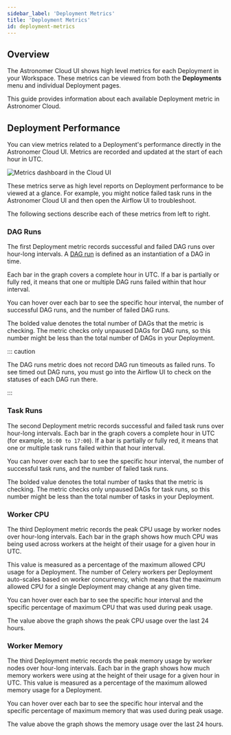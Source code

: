 ```yaml
---
sidebar_label: 'Deployment Metrics'
title: 'Deployment Metrics'
id: deployment-metrics
---
```


## Overview

The Astronomer Cloud UI shows high level metrics for each Deployment in your Workspace. These metrics can be viewed from both the **Deployments** menu and individual Deployment pages.

This guide provides information about each available Deployment metric in Astronomer Cloud.

## Deployment Performance

You can view metrics related to a Deployment's performance directly in the Astronomer Cloud UI. Metrics are recorded and updated at the start of each hour in UTC.

<div class="text--center">
  <img src="/img/docs/deployment-metrics.png" alt="Metrics dashboard in the Cloud UI" />
</div>

These metrics serve as high level reports on Deployment performance to be viewed at a glance. For example, you might notice failed task runs in the Astronomer Cloud UI and then open the Airflow UI to troubleshoot.

The following sections describe each of these metrics from left to right.

### DAG Runs

The first Deployment metric records successful and failed DAG runs over hour-long intervals. A [DAG run](https://airflow.apache.org/docs/apache-airflow/stable/dag-run.html) is defined as an instantiation of a DAG in time.

Each bar in the graph covers a complete hour in UTC. If a bar is partially or fully red, it means that one or multiple DAG runs failed within that hour interval.

You can hover over each bar to see the specific hour interval, the number of successful DAG runs, and the number of failed DAG runs.

The bolded value denotes the total number of DAGs that the metric is checking. The metric checks only unpaused DAGs for DAG runs, so this number might be less than the total number of DAGs in your Deployment.

::: caution

The DAG runs metric does not record DAG run timeouts as failed runs. To see timed out DAG runs, you must go into the Airflow UI to check on the statuses of each DAG run there.

:::

### Task Runs

The second Deployment metric records successful and failed task runs over hour-long intervals. Each bar in the graph covers a complete hour in UTC (for example, `16:00 to 17:00`). If a bar is partially or fully red, it means that one or multiple task runs failed within that hour interval.

You can hover over each bar to see the specific hour interval, the number of successful task runs, and the number of failed task runs.

The bolded value denotes the total number of tasks that the metric is checking. The metric checks only unpaused DAGs for task runs, so this number might be less than the total number of tasks in your Deployment.

### Worker CPU

The third Deployment metric records the peak CPU usage by worker nodes over hour-long intervals. Each bar in the graph shows how much CPU was being used across workers at the height of their usage for a given hour in UTC.

This value is measured as a percentage of the maximum allowed CPU usage for a Deployment. The number of Celery workers per Deployment auto-scales based on worker concurrency, which means that the maximum allowed CPU for a single Deployment may change at any given time.

You can hover over each bar to see the specific hour interval and the specific percentage of maximum CPU that was used during peak usage.

The value above the graph shows the peak CPU usage over the last 24 hours.

### Worker Memory

The third Deployment metric records the peak memory usage by worker nodes over hour-long intervals. Each bar in the graph shows how much memory workers were using at the height of their usage for a given hour in UTC. This value is measured as a percentage of the maximum allowed memory usage for a Deployment.

You can hover over each bar to see the specific hour interval and the specific percentage of maximum memory that was used during peak usage.

The value above the graph shows the memory usage over the last 24 hours.
